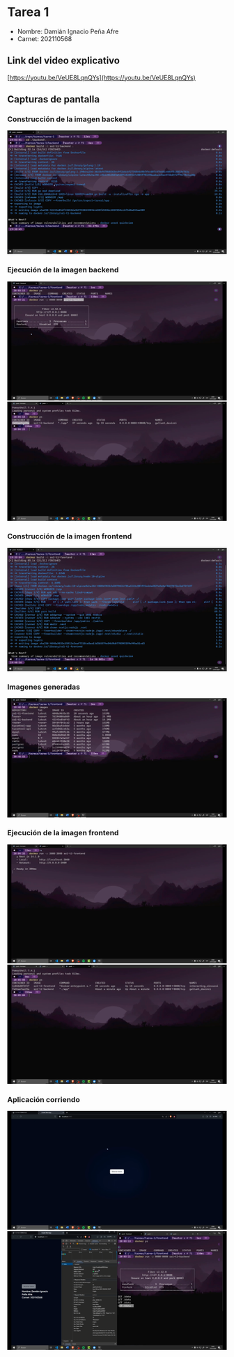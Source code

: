 

# Tarea 1

- Nombre: Damián Ignacio Peña Afre
- Carnet: 202110568

## Link del video explicativo

<!-- https://youtu.be/VeUE8LqnQYs-->
[https://youtu.be/VeUE8LqnQYs](https://youtu.be/VeUE8LqnQYs)

## Capturas de pantalla


### Construcción de la imagen backend

![alt text](images/1.png)

### Ejecución de la imagen backend

![alt text](images/2.png)
![alt text](images/3.png)

### Construcción de la imagen frontend

![alt text](images/4.png)


### Imagenes generadas
![alt text](images/9.png)

### Ejecución de la imagen frontend

![alt text](images/5.png)
![alt text](images/6.png)

### Aplicación corriendo

![alt text](images/7.png)
![alt text](images/8.png)

